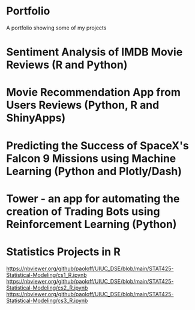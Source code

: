 # Portfolio
A portfolio showing some of my projects

# Sentiment Analysis of IMDB Movie Reviews (R and Python)

# Movie Recommendation App from Users Reviews (Python, R and ShinyApps)

# Predicting the Success of SpaceX's Falcon 9 Missions using Machine Learning (Python and Plotly/Dash)

# Tower - an app for automating the creation of Trading Bots using Reinforcement Learning (Python)

# Statistics Projects in R
https://nbviewer.org/github/paoloff/UIUC_DSE/blob/main/STAT425-Statistical-Modeling/cs1_R.ipynb
https://nbviewer.org/github/paoloff/UIUC_DSE/blob/main/STAT425-Statistical-Modeling/cs2_R.ipynb
https://nbviewer.org/github/paoloff/UIUC_DSE/blob/main/STAT425-Statistical-Modeling/cs3_R.ipynb
